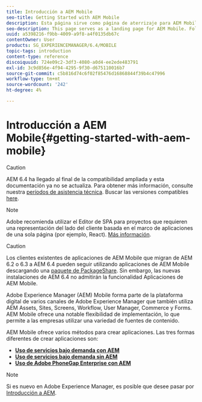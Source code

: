 ```yaml
---
title: Introducción a AEM Mobile
seo-title: Getting Started with AEM Mobile
description: Esta página sirve como página de aterrizaje para AEM Mobile. Siga esta página como punto de partida para conocer las tres formas diferentes de crear aplicaciones.
seo-description: This page serves as a landing page for AEM Mobile. Follow this page as a starting point to learn about the three different ways for creating apps.
uuid: a5398216-f9bb-4009-a9f8-a4f0135db67c
contentOwner: User
products: SG_EXPERIENCEMANAGER/6.4/MOBILE
topic-tags: introduction
content-type: reference
discoiquuid: 724e09c2-3df3-4080-a0d4-ee2ede483791
exl-id: 3c9d856e-4f94-4295-9f30-d675110016b7
source-git-commit: c5b816d74c6f02f85476d16868844f39b4c47996
workflow-type: tm+mt
source-wordcount: '242'
ht-degree: 4%

---
```


# Introducción a AEM Mobile{#getting-started-with-aem-mobile}

>[!CAUTION]
>
>AEM 6.4 ha llegado al final de la compatibilidad ampliada y esta documentación ya no se actualiza. Para obtener más información, consulte nuestra [períodos de asistencia técnica](https://helpx.adobe.com/es/support/programs/eol-matrix.html). Buscar las versiones compatibles [here](https://experienceleague.adobe.com/docs/).

>[!NOTE]
>
>Adobe recomienda utilizar el Editor de SPA para proyectos que requieren una representación del lado del cliente basada en el marco de aplicaciones de una sola página (por ejemplo, React). [Más información](/help/sites-developing/spa-overview.md).

>[!CAUTION]
>
>Los clientes existentes de aplicaciones de AEM Mobile que migran de AEM 6.2 o 6.3 a AEM 6.4 pueden seguir utilizando aplicaciones de AEM Mobile descargando una [paquete de PackageShare](https://www.adobeaemcloud.com/content/marketplace/marketplaceProxy.html?packagePath=/content/companies/public/adobe/packages/cq640/compatpack/aem-mobile-package). Sin embargo, las nuevas instalaciones de AEM 6.4 no admitirán la funcionalidad Aplicaciones de AEM Mobile.

Adobe Experience Manager (AEM) Mobile forma parte de la plataforma digital de varios canales de Adobe Experience Manager que también utiliza AEM Assets, Sites, Screens, Workflow, User Manager, Commerce y Forms. AEM Mobile ofrece una notable flexibilidad de implementación, lo que permite a las empresas utilizar una variedad de fuentes de contenido.

AEM Mobile ofrece varios métodos para crear aplicaciones. Las tres formas diferentes de crear aplicaciones son:

* **[Uso de servicios bajo demanda con AEM](/help/mobile/getting-started-aem-mobile-on-demand.md)**
* **[Uso de servicios bajo demanda sin AEM](https://helpx.adobe.com/digital-publishing-solution/topics.html)**
* **[Uso de Adobe PhoneGap Enterprise con AEM](/help/mobile/getting-started-aem-mobile-phonegap.md)**

>[!NOTE]
>
>Si es nuevo en Adobe Experience Manager, es posible que desee pasar por [Introducción a AEM](/help/sites-deploying/deploy.md).

